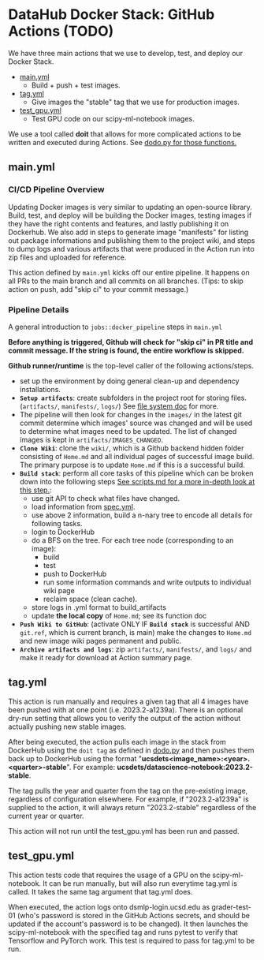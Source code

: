 # DataHub Docker Stack: GitHub Actions (TODO)

We have three main actions that we use to develop, test, and deploy our Docker Stack.

- [main.yml](../.github/workflows/main.yml)
  - Build + push + test images.
- [tag.yml](../.github/workflows/tag.yml)
  - Give images the "stable" tag that we use for production images.
- [test_gpu.yml](../.github/workflows/test_gpu.yml)
  - Test GPU code on our scipy-ml-notebook images.

We use a tool called **doit** that allows for more complicated actions to be written and executed during Actions. See [dodo.py for those functions.](/dodo.py)

## main.yml

### CI/CD Pipeline Overview

Updating Docker images is very similar to updating an open-source library.
Build, test, and deploy will be building the Docker images, testing images if
they have the right contents and features, and lastly publishing it on
Dockerhub. We also add in steps to generate image "manifests" for listing out
package informations and publishing them to the project wiki, and steps to
dump logs and various artifacts that were produced in the Action run into
zip files and uploaded for reference.

This action defined by `main.yml` kicks off our entire pipeline. It happens on all PRs to the main branch and all commits on all branches. (Tips: to skip action on push, add "skip ci" to your commit message.)

### Pipeline Details

A general introduction to `jobs::docker_pipeline` steps in `main.yml`

**Before anything is triggered, Github will check for "skip ci" in PR title and commit message. If the string is found, the entire workflow is skipped.**

**Github runner/runtime** is the top-level caller of the following actions/steps.

- set up the environment by doing general clean-up and dependency installations.
- **`Setup artifacts`**: create subfolders in the project root for storing files.
(`artifacts/`, `manifests/`, `logs/`) See [file system doc](./scripts.md#file-system) for more.
- The pipeline will then look for changes in the `images/` in the latest git
commit determine which images' source was changed and will be used to determine
what images need to be updated. The list of changed images is kept in
`artifacts/IMAGES_CHANGED`.
- **`Clone Wiki`**: clone the `wiki/`, which is a Github backend hidden folder consisting of
`Home.md` and all individual pages of successful image build. The primary purpose is to update
`Home.md` if this is a successful build.
- **`Build stack`**: perform all core tasks of this pipeline which can be broken down into
the following steps [See scripts.md for a more in-depth look at this step.](./scripts.md):
  - use git API to check what files have changed.
  - load information from [spec.yml](../images/spec.yml).
  - use above 2 information, build a n-nary tree to encode all details for following tasks.
  - login to DockerHub
  - do a BFS on the tree. For each tree node (corresponding to an image):
    - build
    - test
    - push to DockerHub
    - run some information commands and write outputs to individual wiki page
    - reclaim space (clean cache).
  - store logs in .yml format to build_artifacts
  - update **the local copy** of `Home.md`; see its function doc
- **`Push Wiki to GitHub`**: (activate ONLY IF **`Build stack`** is successful AND `git.ref`, which is current branch, is main) make the changes to `Home.md` and new image wiki pages permanent and public.
- **`Archive artifacts and logs`**: zip `artifacts/`, `manifests/`, and `logs/` and make it ready
  for download at Action summary page.

## tag.yml

This action is run manually and requires a given tag that all 4 images have been pushed with at one point (i.e. 2023.2-a1239a). There is an optional dry-run setting that allows you to verify the output of the action without actually pushing new stable images.

After being executed, the action pulls each image in the stack from DockerHub using the ``doit tag`` as defined in [dodo.py](/dodo.py) and then pushes them back up to DockerHub using the format "**ucsdets\<image_name\>:\<year\>.\<quarter\>-stable**". For example: **ucsdets/datascience-notebook:2023.2-stable**.

The tag pulls the year and quarter from the tag on the pre-existing image, regardless of configuration elsewhere. For example, if "2023.2-a1239a" is supplied to the action, it will always return "2023.2-stable" regardless of the current year or quarter.

This action will not run until the test_gpu.yml has been run and passed.

## test_gpu.yml

This action tests code that requires the usage of a GPU on the scipy-ml-notebook. It can be run manually, but will also run everytime tag.yml is called. It takes the same tag argument that tag.yml does.

When executed, the action logs onto dsmlp-login.ucsd.edu as grader-test-01 (who's password is stored in the GitHub Actions secrets, and should be updated if the account's password is to be changed). It then launches the scipy-ml-notebook with the specified tag and runs pytest to verify that Tensorflow and PyTorch work. This test is required to pass for tag.yml to be run.
